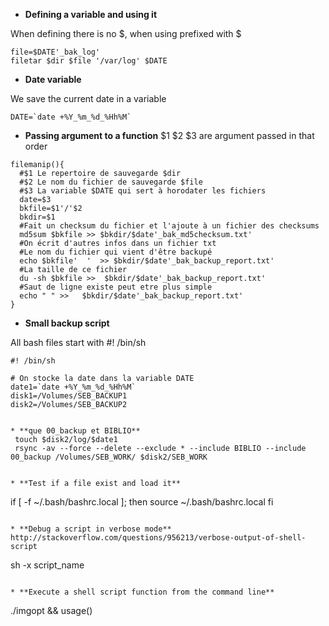 * **Defining a variable and using it** 

When defining there is no $, when using prefixed with $
```
file=$DATE'_bak_log'
filetar $dir $file '/var/log' $DATE
```

* **Date variable** 

We save the current date in a variable
```SHELL
DATE=`date +%Y_%m_%d_%Hh%M`
```

* **Passing argument to a function** 
$1 $2 $3 are argument passed in that order
```SHELL
filemanip(){
  #$1 Le repertoire de sauvegarde $dir
  #$2 Le nom du fichier de sauvegarde $file
  #$3 La variable $DATE qui sert à horodater les fichiers
  date=$3
  bkfile=$1'/'$2
  bkdir=$1
  #Fait un checksum du fichier et l'ajoute à un fichier des checksums
  md5sum $bkfile >> $bkdir/$date'_bak_md5checksum.txt'
  #On écrit d'autres infos dans un fichier txt
  #Le nom du fichier qui vient d'être backupé
  echo $bkfile'  '  >> $bkdir/$date'_bak_backup_report.txt'
  #La taille de ce fichier
  du -sh $bkfile >>  $bkdir/$date'_bak_backup_report.txt'
  #Saut de ligne existe peut etre plus simple
  echo " " >>   $bkdir/$date'_bak_backup_report.txt'
}
```

* **Small backup script**

All bash files start with #! /bin/sh

```
#! /bin/sh

# On stocke la date dans la variable DATE
date1=`date +%Y_%m_%d_%Hh%M`
disk1=/Volumes/SEB_BACKUP1
disk2=/Volumes/SEB_BACKUP2


* **que 00_backup et BIBLIO**
 touch $disk2/log/$date1
 rsync -av --force --delete --exclude * --include BIBLIO --include 00_backup /Volumes/SEB_WORK/ $disk2/SEB_WORK


* **Test if a file exist and load it** 

```
if [ -f ~/.bash/bashrc.local ]; then
    source ~/.bash/bashrc.local
fi
```

* **Debug a script in verbose mode** 
http://stackoverflow.com/questions/956213/verbose-output-of-shell-script
```
sh -x script_name
```

* **Execute a shell script function from the command line** 
```
./imgopt && usage()
```

